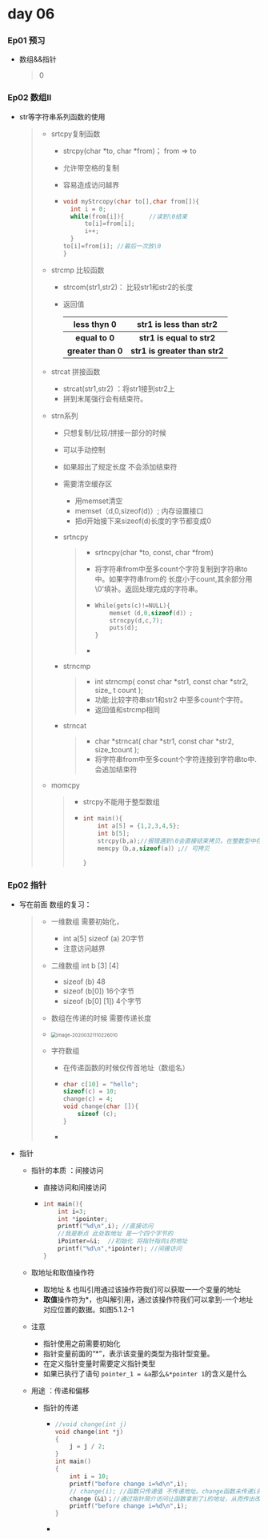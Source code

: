

# day 06

### Ep01 预习

- 数组&&指针

  > 0

### Ep02 数组Ⅱ

- str等字符串系列函数的使用

  > - srtcpy复制函数
  >
  >   - strcpy(char *to, char *from)； from  => to
  >   - 允许带空格的复制
  >   - 容易造成访问越界 
  >
  >   - ```c++
  >     void myStrcopy(char to[],char from[]){
  >       int i = 0;
  >       while(from[i]){		//读到\0结束
  >           to[i]=from[i];
  >           i++;
  >       }
  >     to[i]=from[i]; //最后一次放\0
  >     }
  >     ```
  >
  > - strcmp 比较函数
  >
  >     - strcom(str1,str2)： 比较str1和str2的长度
  >
  >     - 返回值
  >
  >         |    less thyn 0     |    str1 is less than str2     |
  >         | :----------------: | :---------------------------: |
  >         |   **equal to 0**   |   **str1 is equal to str2**   |
  >         | **greater than 0** | **str1 is greater than str2** |
  >
  > - strcat 拼接函数
  >
  >     - strcat(str1,str2) ：将str1接到str2上
  >     - 拼到末尾强行会有结束符。
  >
  > - strn系列
  >
  >     - 只想复制/比较/拼接一部分的时候
  >
  >     - 可以手动控制
  >
  >     - 如果超出了规定长度  不会添加结束符
  >
  >     - 需要清空缓存区
  >
  >         - 用memset清空
  >         - memset（d,0,sizeof(d)）; 内存设置接口
  >         - 把d开始接下来sizeof(d)长度的字节都变成0
  >
  >     - srtncpy
  >
  >         > - srtncpy(char *to, const, char *from)
  >         >
  >         > - 将字符串from中至多count个字符复制到字符串to中。如果字符串from的
  >         >   长度小于count,其余部分用\0'填补。返回处理完成的字符串。
  >         >
  >         > - ```c++
  >         >   While(gets(c)!=NULL){
  >         >       memset（d,0,sizeof(d)）;
  >         >       strncpy(d,c,7);
  >         >       puts(d);      
  >         >   }
  >         >   ```
  >         >
  >         > - 
  >
  >     - strncmp
  >
  >         > - int strncmp( const char *str1, const char *str2, size_ t count ); 
  >         > - 功能:比较字符串str1和str2 中至多count个字符。
  >         > - 返回值和strcmp相同
  >
  >     - strncat
  >
  >         > - char *strncat( char *str1, const char *str2, size_tcount );
  >         > - 将字符串from中至多count个字符连接到字符串to中.会追加结束符
  >
  > - momcpy
  >
  >     > - strcpy不能用于整型数组
  >     >
  >     > - ```c++
  >     >   int main(){
  >     >       int a[5] = {1,2,3,4,5};
  >     >       int b[5];
  >     >       strcpy(b,a);//报错遇到\0会直接结束拷贝。在整数型中存在值等于\0的值(即整数0)
  >     >       memcpy（b,a,sizeof(a)）;// 可拷贝
  >     >       
  >     >   }
  >     >   ```

### Ep02 指针

- 写在前面 数组的复习：

  > - 一维数组 需要初始化，
  >
  >   - int a[5]  sizeof (a) 20字节
  >   - 注意访问越界
  >
  > - 二维数组 int b [3] [4]
  >
  >   - sizeof (b) 48
  >   - sizeof (b[0])   16个字节 
  >   - sizeof (b[0] [1])   4个字节 
  >
  > - 数组在传递的时候  需要传递长度
  >
  > - <img src="C:\Users\GK\AppData\Roaming\Typora\typora-user-images\image-20200321110226010.png" alt="image-20200321110226010" style="zoom: 67%;" />
  >
  > - 字符数组
  >
  >   - 在传递函数的时候仅传首地址（数组名）
  >
  >   - ```c++
  >     char c[10] = "hello";
  >     sizeof(c) = 10;
  >     change(c) = 4;
  >     void change(char []){
  >         sizeof (c); 
  >     }
  >     ```
  >
  >   - 

- 指针

  - 指针的本质 ：间接访问

    - 直接访问和间接访问

    - ```c++
      int main(){
          int i=3;
          int *ipointer;
          printf("%d\n",i); //直接访问
          //我是断点 此处取地址 是一个四个字节的
          iPointer=&i;	//初始化 将指针指向i的地址
          printf("%d\n",*ipointer); //间接访问
      }
      ```

  - 取地址和取值操作符

    - 取地址 &  也叫引用通过该操作符我们可以获取一一个变量的地址
    - **取值**操作符为*，也叫解引用，通过该操作符我们可以拿到-一个地址对应位置的数据。如图5.1.2-1

  - 注意 

    - 指针使用之前需要初始化
    - 指针变量前面的“*”，表示该变量的类型为指针型变量。
    - 在定义指针变量时需要定义指针类型
    - 如果已执行了语句 `pointer_1 = &a`那么`&*pointer 1`的含义是什么

  - 用途 ：传递和偏移

    - 指针的传递

      - ```c++
        //void change(int j)
        void change(int *j)   
        {
            j = j / 2;
        }
        int main()
        {
            int i = 10;
            printf("before change i=%d\n",i);
            // change(i); //函数只传递值 不传递地址。change函数未传递i的地址。所以i的值不变
            change（&i）；//通过指针简介访问让函数拿到了i的地址，从而传出改变了i的指。
            printf("before change i=%d\n",i);
        }
        ```

      - 

  

